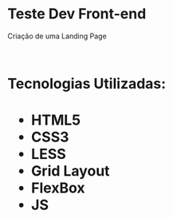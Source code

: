 # Teste Dev Front-end




<p> Criação de uma Landing Page</p><br>
<h1>Tecnologias Utilizadas:<h1>

- HTML5
- CSS3
- LESS
- Grid Layout
- FlexBox
- JS
